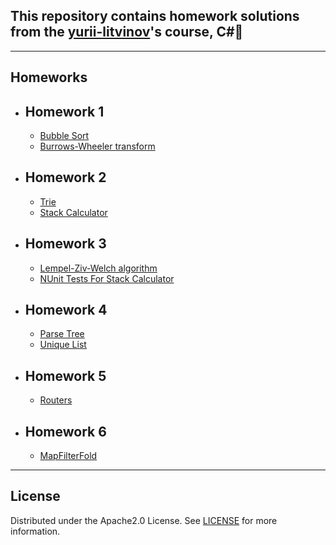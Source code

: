 ## This repository contains homework solutions from the [yurii-litvinov](https://github.com/yurii-litvinov)'s course, C#📗
_____
## Homeworks
- ## Homework 1
  - [Bubble Sort](https://github.com/egor-shishkarev/SPBU-SecondSemester/tree/Homework1_task2/Homework1/Task2) 
  - [Burrows-Wheeler transform](https://github.com/egor-shishkarev/SPBU-SecondSemester/tree/main/Homework1/Task1)
- ## Homework 2
  - [Trie](https://github.com/egor-shishkarev/SPBU-SecondSemester/tree/Homework2_task1/Homework2/Trie)
  - [Stack Calculator](https://github.com/egor-shishkarev/SPBU-SecondSemester/tree/Homework2_task2/Homework2/StackCalculator)
- ## Homework 3
  - [Lempel-Ziv-Welch algorithm](https://github.com/egor-shishkarev/SPBU-SecondSemester/tree/Homework3_task2/Homework3/LZW)
  - [NUnit Tests For Stack Calculator](https://github.com/egor-shishkarev/SPBU-SecondSemester/tree/Homework2_task2/Homework2/StackCalculator/StackCalculatorTests)
- ## Homework 4
  - [Parse Tree](https://github.com/egor-shishkarev/SPBU-SecondSemester/tree/Homework4_task1/Homework4/ParseTree)
  - [Unique List](https://github.com/egor-shishkarev/SPBU-SecondSemester/tree/Homework4_task2/Homework4/List)
- ## Homework 5
  - [Routers](https://github.com/egor-shishkarev/SPBU-SecondSemester/tree/Homework5/Homework5)
- ## Homework 6
  - [MapFilterFold](https://github.com/egor-shishkarev/SPBU-SecondSemester/tree/Homework6_task1/Homework6/MapFilterFold) 
____
## License
Distributed under the Apache2.0 License. See [LICENSE](https://github.com/egor-shishkarev/SPBU-SecondSemester/blob/main/LICENSE) for more information.
